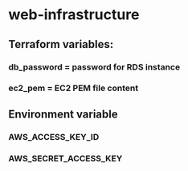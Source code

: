 # web-infrastructure

## Terraform variables:
### db_password = password for RDS instance
### ec2_pem     = EC2 PEM file content


## Environment variable
### AWS_ACCESS_KEY_ID
### AWS_SECRET_ACCESS_KEY